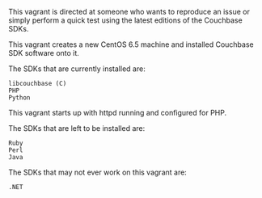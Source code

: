 This vagrant is directed at someone who wants to reproduce an issue or simply 
perform a quick test using the latest editions of the Couchbase SDKs.

This vagrant creates a new CentOS 6.5 machine and installed Couchbase SDK software onto it.

The SDKs that are currently installed are:

    libcouchbase (C)
    PHP
    Python

This vagrant starts up with httpd running and configured for PHP.  
  
The SDKs that are left to be installed are:

    Ruby
    Perl
    Java

The SDKs that may not ever work on this vagrant are:

    .NET
  
